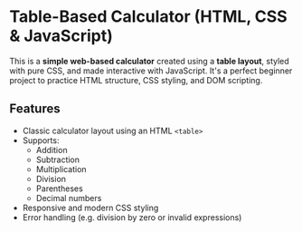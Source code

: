 # Table-Based Calculator (HTML, CSS & JavaScript)

This is a **simple web-based calculator** created using a **table layout**, styled with pure CSS, and made interactive with JavaScript. It's a perfect beginner project to practice HTML structure, CSS styling, and DOM scripting.

## Features

- Classic calculator layout using an HTML `<table>`
- Supports:
  - Addition
  - Subtraction
  - Multiplication
  - Division
  - Parentheses
  - Decimal numbers
- Responsive and modern CSS styling
- Error handling (e.g. division by zero or invalid expressions)
